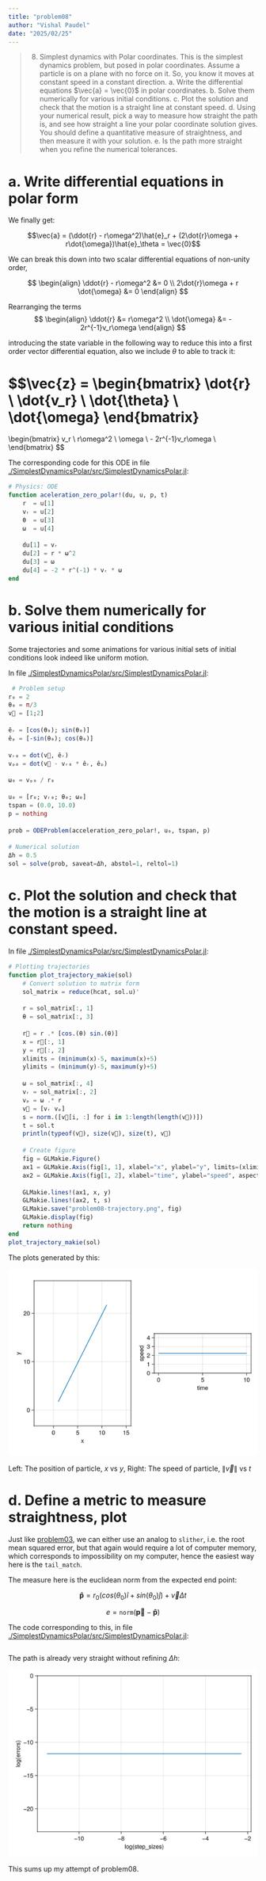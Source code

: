 ```yaml
---
title: "problem08"
author: "Vishal Paudel"
date: "2025/02/25"
---
```


> 8. Simplest dynamics with Polar coordinates. This is the simplest dynamics problem, but posed in polar coordinates. Assume a particle is on a plane with no force on it. So, you know it moves at constant speed in a constant direction.
>     a. Write the differential equations $\vec{a} = \vec{0}$ in polar coordinates.
>     b. Solve them numerically for various initial conditions.
>     c. Plot the solution and check that the motion is a straight line at constant speed.
>     d. Using your numerical result, pick a way to measure how straight the path is, and see how straight a line your polar coordinate solution gives. You should define a quantitative measure of straightness, and then measure it with your solution. e. Is the path more straight when you refine the numerical tolerances.

# a. Write differential equations in polar form

We finally get:

$$\vec{a} = (\ddot{r} - r\omega^2)\hat{e}_r + (2\dot{r}\omega + r\dot{\omega})\hat{e}_\theta = \vec{0}$$

We can break this down into two scalar differential equations of non-unity order, 

$$
\begin{align}
	\ddot{r} - r\omega^2 &= 0 \\
	2\dot{r}\omega + r \dot{\omega} &= 0
\end{align}
$$

Rearranging the terms
$$
\begin{align}
	\ddot{r} &=  r\omega^2 \\
	\dot{\omega} &= - 2r^{-1}v_r\omega
\end{align}
$$

introducing the state variable in the following way to reduce this into a first order vector differential equation, also we include $\theta$ to able to track it:

$$\vec{z} = 
\begin{bmatrix}
	\dot{r} \\
    \dot{v_r} \\
    \dot{\theta} \\
    \dot{\omega}
\end{bmatrix}
= 
\begin{bmatrix}
	v_r \\
    r\omega^2 \\
    \omega \\
    - 2r^{-1}v_r\omega \\
\end{bmatrix}
$$

The corresponding code for this ODE in file [./SimplestDynamicsPolar/src/SimplestDynamicsPolar.jl](./SimplestDynamicsPolar/src/SimplestDynamicsPolar.jl):

```julia
# Physics: ODE
function aceleration_zero_polar!(du, u, p, t)
    r  = u[1]
    vᵣ = u[2] 
    θ  = u[3]
    ω  = u[4]

    du[1] = vᵣ
    du[2] = r * ω^2
    du[3] = ω
    du[4] = -2 * r^(-1) * vᵣ * ω
end
```

# b. Solve them numerically for various initial conditions

Some trajectories and some animations for various initial sets of initial conditions look indeed like uniform motion.

In file [./SimplestDynamicsPolar/src/SimplestDynamicsPolar.jl](./SimplestDynamicsPolar/src/SimplestDynamicsPolar.jl):

```julia
 # Problem setup
r₀ = 2
θ₀ = π/3
v⃗ = [1;2]

êᵣ = [cos(θ₀); sin(θ₀)]
êₚ = [-sin(θ₀); cos(θ₀)]

vᵣ₀ = dot(v⃗, êᵣ)
vₚ₀ = dot(v⃗ - vᵣ₀ * êᵣ, êₚ)

ω₀ = vₚ₀ / r₀

u₀ = [r₀; vᵣ₀; θ₀; ω₀]
tspan = (0.0, 10.0)
p = nothing

prob = ODEProblem(acceleration_zero_polar!, u₀, tspan, p)

# Numerical solution
Δh = 0.5
sol = solve(prob, saveat=Δh, abstol=1, reltol=1)

```

# c. Plot the solution and check that the motion is a straight line at constant speed.

In file [./SimplestDynamicsPolar/src/SimplestDynamicsPolar.jl](./SimplestDynamicsPolar/src/SimplestDynamicsPolar.jl):

```julia
# Plotting trajectories
function plot_trajectory_makie(sol)
    # Convert solution to matrix form
    sol_matrix = reduce(hcat, sol.u)'
    
    r = sol_matrix[:, 1]
    θ = sol_matrix[:, 3]

    r⃗ = r .* [cos.(θ) sin.(θ)]
    x = r⃗[:, 1]
    y = r⃗[:, 2]
    xlimits = (minimum(x)-5, maximum(x)+5)
    ylimits = (minimum(y)-5, maximum(y)+5)

    ω = sol_matrix[:, 4]
    vᵣ = sol_matrix[:, 2]
    vₚ = ω .* r
    v⃗ = [vᵣ vₚ]
    s = norm.([v⃗[i, :] for i in 1:length(length(v⃗))])
    t = sol.t
    println(typeof(v⃗), size(v⃗), size(t), v⃗)

    # Create figure
    fig = GLMakie.Figure()
    ax1 = GLMakie.Axis(fig[1, 1], xlabel="x", ylabel="y", limits=(xlimits, ylimits), aspect = DataAspect())
    ax2 = GLMakie.Axis(fig[1, 2], xlabel="time", ylabel="speed", aspect = DataAspect())

    GLMakie.lines!(ax1, x, y)
    GLMakie.lines!(ax2, t, s)
    GLMakie.save("problem08-trajectory.png", fig)
    GLMakie.display(fig)
    return nothing
end
plot_trajectory_makie(sol)
```

The plots generated by this:

![Trajectory](../media/problem08/problem08-trajectory.png)

Left: The position of particle, $x$ vs $y$, Right: The speed of particle, $\|\vec{v}\|$ vs $t$

# d. Define a metric to measure straightness, plot

Just like [problem03](../problem03/README.md), we can either use an analog to `slither`, i.e. the root mean squared error, but that again would require a lot of computer memory, which corresponds to impossibility on my computer, hence the easiest way here is the `tail_match`.

The measure here is the euclidean norm from the expected end point:

$$\mathbf{\hat{p}} = r_0\left(cos(\theta_0)\hat{i} + sin(\theta_0)\hat{j}\right) + \vec{v} \Delta t$$

$$e = \texttt{norm}(\mathbf{\vec{p}}-\mathbf{\hat{p}})$$

The code corresponding to this, in file [./SimplestDynamicsPolar/src/SimplestDynamicsPolar.jl](./SimplestDynamicsPolar/src/SimplestDynamicsPolar.jl):

```julia

```

The path is already very straight without refining $\Delta h$:

![Error vs Step size](../media/problem08/problem08-error.png)

This sums up my attempt of problem08.